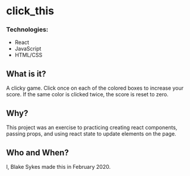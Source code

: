 # click_this
### Technologies:
 - React
 - JavaScript
 - HTML/CSS

## What is it?
A clicky game. Click once on each of the colored boxes to increase your score. If the same color is clicked twice, the score is reset to zero.

## Why?
This project was an exercise to practicing creating react components, passing props, and using react state to update elements on the page.

## Who and When?
I, Blake Sykes made this in February 2020. 
